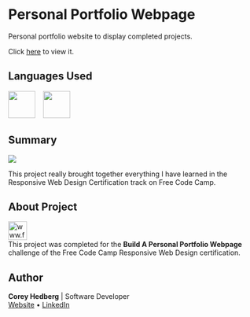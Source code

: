 # Personal Portfolio Webpage

Personal portfolio website to display completed projects.

Click [here](https://coreyhedberg.github.io/personal_portfolio_webpage/) to view it.

## Languages Used

<image src="readme_files/html.svg" width="55">&nbsp; &nbsp; <image src="readme_files/css.svg" width="55">

## Summary

<image src="readme_files/readme_screenshot.jpg">

This project really brought together everything I have learned in the Responsive Web Design Certification track on Free Code Camp.

## About Project

[<image src="readme_files/free_code_camp_logo.png" width="38" alt="www.freecodecamp.org">](https://www.freecodecamp.org) <br>
This project was completed for the **Build A Personal Portfolio Webpage** challenge of the Free Code Camp Responsive Web Design certification.<br>

## Author

**Corey Hedberg** | Software Developer <br>
[Website](https://coreyhedberg.dev) &bull; [LinkedIn](https://www.linkedin.com/in/coreyhedberg/)
